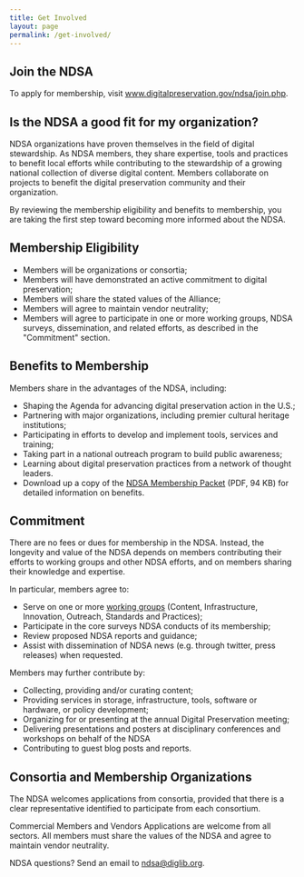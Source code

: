 ```yaml
---
title: Get Involved
layout: page
permalink: /get-involved/
---
```


## Join the NDSA

<!-- TODO: join form -->
To apply for membership, visit www.digitalpreservation.gov/ndsa/join.php.


## Is the NDSA a good fit for my organization?
NDSA organizations have proven themselves in the field of digital stewardship. As NDSA members, they share expertise, tools and practices to benefit local efforts while contributing to the stewardship of a growing national collection of diverse digital content. Members collaborate on projects to benefit the digital preservation community and their organization.

By reviewing the membership eligibility and benefits to membership, you are taking the first step toward becoming more informed about the NDSA.

## Membership Eligibility

- Members will be organizations or consortia;
- Members will have demonstrated an active commitment to digital preservation;
- Members will share the stated values of the Alliance;
- Members will agree to maintain vendor neutrality;
- Members will agree to participate in one or more working groups, NDSA surveys, dissemination, and related efforts, as described in the "Commitment" section.

## Benefits to Membership
Members share in the advantages of the NDSA, including:

- Shaping the Agenda for advancing digital preservation action in the U.S.;
- Partnering with major organizations, including premier cultural heritage institutions;
- Participating in efforts to develop and implement tools, services and training;
- Taking part in a national outreach program to build public awareness;
- Learning about digital preservation practices from a network of thought leaders.
- Download up a copy of the [NDSA Membership Packet](http://digitalpreservation.gov/ndsa/documents/MembershipPacket201311.pdf) (PDF, 94 KB) for detailed information on benefits.

## Commitment
There are no fees or dues for membership in the NDSA. Instead, the longevity and value of the NDSA depends on members contributing their efforts to working groups and other NDSA efforts, and on members sharing their knowledge and expertise.

In particular, members agree to:

- Serve on one or more [working groups](/working-groups/) (Content, Infrastructure, Innovation, Outreach, Standards and Practices);
- Participate in the core surveys NDSA conducts of its membership;
- Review proposed NDSA reports and guidance;
- Assist with dissemination of NDSA news (e.g. through twitter, press releases) when requested.

Members may further contribute by:

- Collecting, providing and/or curating content;
- Providing services in storage, infrastructure, tools, software or hardware, or policy development;
- Organizing for or presenting at the annual Digital Preservation meeting;
- Delivering presentations and posters at disciplinary conferences and workshops on behalf of the NDSA
- Contributing to guest blog posts and reports.

## Consortia and Membership Organizations
The NDSA welcomes applications from consortia, provided that there is a clear representative identified to participate from each consortium.

Commercial Members and Vendors
Applications are welcome from all sectors. All members must share the values of the NDSA and agree to maintain vendor neutrality.

NDSA questions? Send an email to ndsa@diglib.org.
